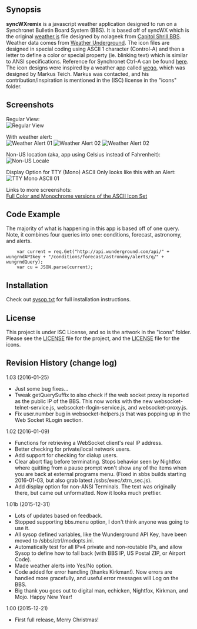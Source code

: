 ## Synopsis

**syncWXremix** is a javascript weather application designed to run on a Synchronet Bulletin Board System (BBS). It is based off of syncWX which is the original [weather.js](https://gist.github.com/nolageek/4168edf17fae3f834e30) file designed by nolageek from [Capitol Shrill BBS](http://www.capitolshrill.com). Weather data comes from [Weather Underground](http://wunderground.com). The icon files are designed in special coding using ASCII 1 character (Control-A) and then a letter to define a color or special property (ie. blinking text) which is similar to ANSI specifications. Reference for Synchronet Ctrl-A can be found [here](http://wiki.synchro.net/custom:ctrl-a_codes). The icon designs were inspired by a weather app called [wego](https://github.com/schachmat/wego), which was designed by Markus Teich. Markus was contacted, and his contribution/inspiration is mentioned in the (ISC) license in the "icons" folder. 

## Screenshots 

Regular View:  
![Regular View](http://bbs.kd3.us/screenshots/syncWX-screenshot-RI-01.png)

With weather alert:  
![Weather Alert 01](http://bbs.kd3.us/screenshots/syncWX-screenshot-RI-Alert-New-01.png)
![Weather Alert 02](http://bbs.kd3.us/screenshots/syncWX-screenshot-RI-Alert-New-02.png)
![Weather Alert 02](http://bbs.kd3.us/screenshots/syncWX-screenshot-RI-Alert-New-03.png)

Non-US location (aka, app using Celsius instead of Fahrenheit):  
![Non-US Locale](http://bbs.kd3.us/screenshots/syncWX-screenshot-IT-Rome-Airport-01.png)

Display Option for TTY (Mono) ASCII Only looks like this with an Alert:  
![TTY Mono ASCII 01](http://bbs.kd3.us/screenshots/TTY-Mono-ASCII-Only.png)

Links to more screenshots:  
[Full Color and Monochrome versions of the ASCII Icon Set](http://bbs.kd3.us/screenshots/syncWX-icon-set.png)

## Code Example

The majority of what is happening in this app is based off of one query. Note, it combines four queries into one: conditions, forecast, astronomy, and alerts.

		var current = req.Get("http://api.wunderground.com/api/" + wungrndAPIkey + "/conditions/forecast/astronomy/alerts/q/" + wungrndQuery);
		var cu = JSON.parse(current);

## Installation

Check out [sysop.txt](https://github.com/KenDB3/syncWXremix/blob/master/sysop.txt) for full installation instructions.

## License

This project is under ISC License, and so is the artwork in the "icons" folder. 
Please see the [LICENSE](https://github.com/KenDB3/syncWXremix/blob/master/LICENSE) file for the project, and the [LICENSE](https://github.com/KenDB3/syncWXremix/blob/master/icons/LICENSE) file for the icons.

## Revision History (change log)

1.03 (2016-01-25)
* Just some bug fixes...
* Tweak getQuerySuffix to also check if the web socket proxy is reported as the public IP of the BBS. This now works with the new websocket-telnet-service.js, websocket-rlogin-service.js, and websocket-proxy.js.
* Fix user.number bug in websocket-helpers.js that was popping up in the Web Socket RLogin section. 

1.02 (2016-01-09)
* Functions for retrieving a WebSocket client's real IP address.
* Better checking for private/local network users.
* Add support for checking for dialup users.
* Clear abort flag before terminating. Stops behavior seen by Nightfox where quitting from a pause prompt won't show any of the items when you are back at external programs menu. (Fixed in sbbs builds starting 2016-01-03, but also grab latest /ssbs/exec/xtrn_sec.js). 
* Add display option for non-ANSI Terminals. The text was originally there, but came out unformatted. Now it looks much prettier.

1.01b (2015-12-31)
* Lots of updates based on feedback.
* Stopped supporting bbs.menu option, I don't think anyone was going to use it.
* All sysop defined variables, like the Wunderground API Key, have been moved to /sbbs/ctrl/modopts.ini.
* Automatically test for all IPv4 private and non-routable IPs, and allow Sysop to define how to fall back (with BBS IP, US Postal ZIP, or Airport Code).
* Made weather alerts into Yes/No option.
* Code added for error handling (thanks Kirkman!). Now errors are handled more gracefully, and useful error messages will Log on the BBS.
* Big thank you goes out to digital man, echicken, Nightfox, Kirkman, and Mojo. Happy New Year!

1.00 (2015-12-21)
* First full release, Merry Christmas!
